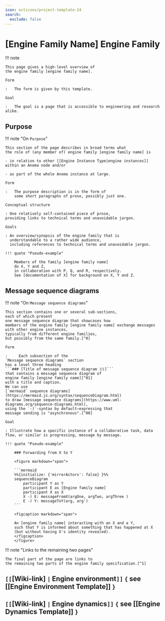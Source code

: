 ```yaml
---
icon: octicons/project-template-24
search:
  exclude: false
---
```


# [Engine Family Name] Engine Family

!!! note

    This page gives a high-level overview of
    the engine family [engine family name].

    Form
        
    :   The form is given by this template.
    
    Goal
    
    :   The goal is a page that is accessible to engineering and research alike.

## Purpose

!!! note "On `Purpose`"

	This section of the page describes in broad terms what
	the role of (any member of) engine family [engine family name] is

	- in relation to other [[Engine Instance Type|engine instances]]
    within an Anoma node and/or

	- as part of the whole Anoma instance at large.

	Form

	:   The purpose description is in the form of
        some short paragraphs of prose, possibly just one.

	Conceptual structure

	: One relatively self-contained piece of prose,
	providing links to technical terms and unavoidable jargon.

    Goals

    : An overview/synopsis of the engine family that is
      understandable to a rather wide audience,
      including references to technical terms and unavoidable jargon.

    !!! quote "Pseudo-example"

        Members of the family [engine family name]
        do X, Y and Z,
        in collaboration with P, Q, and R, respectively.
        See [documentation of X] for background on X, Y and Z.

## Message sequence diagrams

!!! note "On `Message sequence diagrams`"

    This section contains one or several sub-sections, 
    each of which present
    one message sequence diagram that showcases how
	members of the engine family [engine family name] exchange messages
    with other engine instances,
	typically from different engine families,
    but possibly from the same family.[^0]

    Form

	:     Each subsection of the
    `Message sequence diagrams` section
    has a level three heading
    ```### [Title of message sequence diagram ⟨𝑖⟩]``` 
    that contains a message sequence diagram of
    engine family [engine family name][^01]
    with a title and caption.
    We can use
    [`mermaid` sequence diagrams](https://mermaid.js.org/syntax/sequenceDiagram.html)
    to draw [message sequence diagrams](https://www.uml-diagrams.org/sequence-diagrams.html),
    using the `-)`-syntax by default—expressing that
    message sending is "asynchronous".[^00]

    Goal

    : Illustrate how a specific instance of a collaborative task, data flow, or similar is progressing, message by message.

    !!! quote "Pseudo-example"

        ### Forwarding from X to Y

        <figure markdown="span">
        
        ```mermaid
        %%{initialize: {'mirrorActors': false} }%%
        sequenceDiagram
            participant Y as Y
            participant E as [Engine family name]
            participant X as X
            X -) E: messageFromX(argOne, argTwo, argThree )
            E -) Y: messageToY(arg, arg')
        ```
        
        <figcaption markdown="span">
        
        An [engine family name] interacting with an X and a Y,
        such that Y is informed about something that has happened at X
        (but without having X's identity revealed).
        </figcaption>
        </figure>

!!! note "Links to the remaining two pages"

    The final part of the page are links to
    the remaining two parts of the engine family specification.[^1]

## `[[`[Wiki-link] `|` Engine environment`]]` `{` see [[Engine Environment Template]] `}`

## `[[`[Wiki-link] `|` Engine dynamics`]]` `{` see [[Engine Dynamics Template]] `}`


<!-- footnotes -->

[^0]: The general idea is that
	each message sequence diagram in the engine family page describes
	a pattern for test cases of any implementation.

[^01]: The subsection headings allow
    to reference each of the diagrams if there are several ones.

[^00]:
    For more on how sequence diagrams naturally arise in actor-like systems,
    consider exploring systems in the
	[stateright explorer](https://www.stateright.rs/seeking-consensus.html#stateright-explorer).

[^000]: The goal is similar to that of
      [ᴜᴍʟ use case diagrams](https://www.uml-diagrams.org/use-case-diagrams.html).


[^1]: Snippets used not to work with syntax highlighting.
    That is why—for the time being—we
    provide links to the next two template pages
    (and soon the files will be included here via snippeting `--8<--`).

